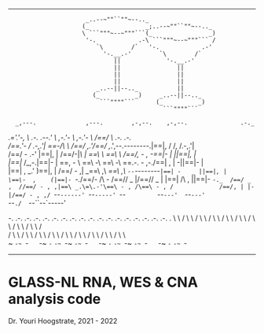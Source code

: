 ___
                          _..--~""``""~--.._                                                
                         (_                _;..--~""``""~--.._                              
                         \ ```"""~--~"""```(_                _)                             
                          '-.            .-\ ```"""~--~"""``` /                             
                             `\        /`   '-.            .-'                              
                               '-.__.-'        `\        /`                                 
                                  ||             '-.__.-'                                   
                                  ||                ||                                      
                                  ||                ||                                      
                                  ||                ||                                      
                             _..--||--.._           ||                                      
                            (_          _)     _..--||--.._                                 
                              ```""""```      (_          _)                                
                                                ```""""```                                  
                                                                                            
      _,---.              ,---.        ,-,--.    ,-,--.               .-._                  
  _.='.'-,  \   _.-.    .--.'  \     ,-.'-  _\ ,-.'-  _\             /==/ \  .-._   _.-.    
 /==.'-     / .-,.'|    \==\-/\ \   /==/_ ,_.'/==/_ ,_.',--.--------.|==|, \/ /, /.-,.'|    
/==/ -   .-' |==|, |    /==/-|_\ |  \==\  \   \==\  \  /==/,  -   , -\==|-  \|  ||==|, |    
|==|_   /_,-.|==|- |    \==\,   - \  \==\ -\   \==\ -\ \==\.-.  - ,-./==| ,  | -||==|- |    
|==|  , \_.' )==|, |    /==/ -   ,|  _\==\ ,\  _\==\ ,\ `--`--------`|==| -   _ ||==|, |    
\==\-  ,    (|==|- `-._/==/-  /\ - \/==/\/ _ |/==/\/ _ |             |==|  /\ , ||==|- `-._ 
 /==/ _  ,  //==/ - , ,|==\ _.\=\.-'\==\ - , /\==\ - , /             /==/, | |- |/==/ - , ,/
 `--`------' `--`-----' `--`         `--`---'  `--`---'              `--`./  `--``--`-----' 
                                                                                            
 -. .-.   .-. .-.   .-. .-.   .-. .-.   .-. .-.   .-. .-.   .-. .-.   .-. .-.   .-. .-.   . 
   \   \ /   \   \ /   \   \ /   \   \ /   \   \ /   \   \ /   \   \ /   \   \ /   \   \ /  
  / \   \   / \   \   / \   \   / \   \   / \   \   / \   \   / \   \   / \   \   / \   \   
 ~   `-~ `-`   `-~ `-`   `-~ `-~   `-~ `-`   `-~ `-`   `-~ `-~   `-~ `-`   `-~ `-`   `-~ `- 
___

# GLASS-NL RNA, WES & CNA analysis code #

Dr. Youri Hoogstrate, 2021 - 2022


